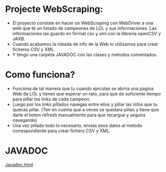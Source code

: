 # Projecte WebScraping:

- El proyecto consiste en hacer un WebScraping con WebDriver a una web que té un listado de campeones de LOL y sus informaciones. Las informaciones las guardo en format csv y xml con la llibreria openCSV y JAXB.
- Cuando acabamos la robada de info de la Web lo utilizamos para crear ficheros CSV y XML.
- Y tengo una carpeta JAVADOC con las clases y metodos comentados.

# Como funciona?

- Funciona de tal manera que tu cuando ejecutas se abrira una pagina Web de LOL y tienes que esperar un rato, para que de suficiente tiempo para pillar los links de cada campeon.
- Luego por los links pillados navegas entre ellos y pillar las infos que tu quieras pillar. (Ten en cuenta que a veces se quedara pillao y tiene que darle el boton refresh manualmente para que recargue y seguira navegando)
- Una vez pillado todo lo necesario, envias esos datos al metodo correspondiente para crear fichero CSV y XML.


# JAVADOC
[Javadoc.html](http://www.limni.net)	